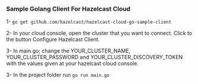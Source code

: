 ### Sample Golang Client For Hazelcast Cloud

1- `go get github.com/hazelcast/hazelcast-cloud-go-sample-client`

2- In your cloud console, open the cluster that you want to connect. Click to the button Configure Hazelcast Client.

3- In main.go; change the YOUR_CLUSTER_NAME, YOUR_CLUSTER_PASSWORD and YOUR_CLUSTER_DISCOVERY_TOKEN with the values given at your hazelcast cloud console.

3- In the project folder run `go run main.go`

